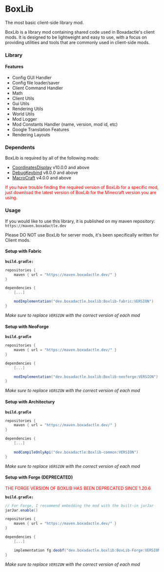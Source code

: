 # BoxLib
The most basic client-side library mod.

BoxLib is a library mod containing shared code used in Boxadactle's client mods. It is designed to be lightweight and easy to use, with a focus on providing utilities and tools that are commonly used in client-side mods.

### Library

#### Features
- Config GUI Handler
- Config file loader/saver
- Client Command Handler
- Math
- Client Utils
- Gui Utils
- Rendering Utils
- World Utils
- Mod Logger
- Mod Constants Handler (name, version, mod id, etc)
- Google Translation Features
- Rendering Layouts

### Dependents

BoxLib is required by all of the following mods:
- [CoordinatesDisplay](https://www.curseforge.com/minecraft/mc-mods/coordinates-display) v10.0.0 and above
- [DebugKeybind](https://www.curseforge.com/minecraft/mc-mods/debug-keybind) v8.0.0 and above
- [MacroCraft](https://www.curseforge.com/minecraft/mc-mods/macrocraft) v4.0.0 and above

<p style="color: red">If you have trouble finding the required version of BoxLib for a specific mod, just download the latest version of BoxLib for the Minecraft version you are using. </p>

### Usage

If you would like to use this library, it is published on my maven repository: `https://maven.boxadactle.dev`

Please DO NOT use BoxLib for server mods, it's been specifically written for Client mods.

#### Setup with Fabric
**`build.gradle:`**
```gradle
repositories {
    maven { url = "https://maven.boxadactle.dev/" }
}

dependencies {
    [...]

    modImplementation("dev.boxadactle.boxlib:Boxlib-fabric:VERSION")
}
```

_Make sure to replace `VERSION` with the correct version of each mod_

#### Setup with NeoForge

**`build.gradle`**
```gradle
repositories {
    maven { url = "https://maven.boxadactle.dev/" }
}

dependencies {
    [...]

    modImplementation("dev.boxadactle.boxlib:Boxlib-neoforge:VERSION")
}
```

_Make sure to replace `VERSION` with the correct version of each mod_

#### Setup with Architectury

**`build.gradle`**
```gradle
repositories {
    maven { url = "https://maven.boxadactle.dev/" }
}

dependencies {
    [...]
    
    modCompileOnlyApi("dev.boxadactle:Boxlib-common:VERSION")
}
```

_Make sure to replace `VERSION` with the correct version of each mod_


#### Setup with Forge (DEPRECATED)

<p style="color: red">THE FORGE VERSION OF BOXLIB HAS BEEN DEPRECATED SINCE 1.20.6</p>

**`build.gradle:`**
```gradle
// For Forge, I recommend embedding the mod with the built-in jarJar
jarJar.enable()

repositories {
    maven { url = "https://maven.boxadactle.dev/" }
}

dependencies {
    [...]

    implementation fg.deobf("dev.boxadactle.boxlib:BoxLib-Forge:VERSION")
}
```

_Make sure to replace `VERSION` with the correct version of each mod_
